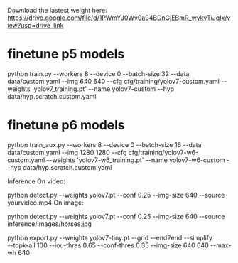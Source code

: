 Download the lastest weight here:
https://drive.google.com/file/d/1PWmYJ0Wv0a94BDnGjEBmR_wykvTiJqIx/view?usp=drive_link
# finetune p5 models
python train.py --workers 8 --device 0 --batch-size 32 --data data/custom.yaml --img 640 640 --cfg cfg/training/yolov7-custom.yaml --weights 'yolov7_training.pt' --name yolov7-custom --hyp data/hyp.scratch.custom.yaml

# finetune p6 models
python train_aux.py --workers 8 --device 0 --batch-size 16 --data data/custom.yaml --img 1280 1280 --cfg cfg/training/yolov7-w6-custom.yaml --weights 'yolov7-w6_training.pt' --name yolov7-w6-custom --hyp data/hyp.scratch.custom.yaml

Inference
On video:

python detect.py --weights yolov7.pt --conf 0.25 --img-size 640 --source yourvideo.mp4
On image:

python detect.py --weights yolov7.pt --conf 0.25 --img-size 640 --source inference/images/horses.jpg

python export.py --weights yolov7-tiny.pt --grid --end2end --simplify \
        --topk-all 100 --iou-thres 0.65 --conf-thres 0.35 --img-size 640 640 --max-wh 640
